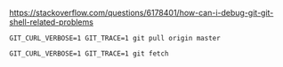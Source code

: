 
https://stackoverflow.com/questions/6178401/how-can-i-debug-git-git-shell-related-problems

```
GIT_CURL_VERBOSE=1 GIT_TRACE=1 git pull origin master
```


```
GIT_CURL_VERBOSE=1 GIT_TRACE=1 git fetch
```



